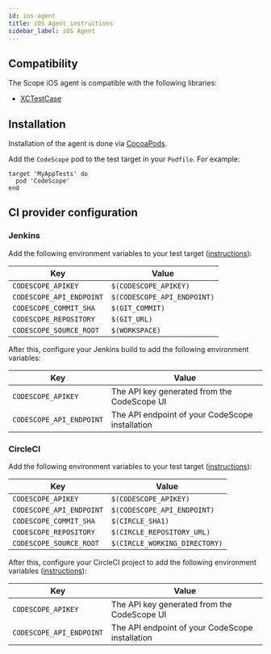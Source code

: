 ```yaml
---
id: ios-agent
title: iOS Agent instructions
sidebar_label: iOS Agent
---
```



## Compatibility

The Scope iOS agent is compatible with the following libraries:

* [XCTestCase](https://developer.apple.com/documentation/xctest/xctestcase)


## Installation

Installation of the agent is done via [CocoaPods](https://cocoapods.org).

Add the `CodeScope` pod to the test target in your `Podfile`. For example:

```
target 'MyAppTests' do
  pod 'CodeScope'
end
```


## CI provider configuration

### Jenkins

Add the following environment variables to your test target ([instructions](https://help.apple.com/xcode/mac/10.1/index.html?localePath=en.lproj#/dev3ec8a1cb4)):

| Key                      | Value                       |
|--------------------------|-----------------------------|
| `CODESCOPE_APIKEY`       | `$(CODESCOPE_APIKEY)`       |
| `CODESCOPE_API_ENDPOINT` | `$(CODESCOPE_API_ENDPOINT)` |
| `CODESCOPE_COMMIT_SHA`   | `$(GIT_COMMIT)`             |
| `CODESCOPE_REPOSITORY`   | `$(GIT_URL)`                |
| `CODESCOPE_SOURCE_ROOT`  | `$(WORKSPACE)`              |

After this, configure your Jenkins build to add the following environment variables:

| Key                      | Value                                           |
|--------------------------|-------------------------------------------------|
| `CODESCOPE_APIKEY`       | The API key generated from the CodeScope UI     |
| `CODESCOPE_API_ENDPOINT` | The API endpoint of your CodeScope installation |



### CircleCI

Add the following environment variables to your test target ([instructions](https://help.apple.com/xcode/mac/10.1/index.html?localePath=en.lproj#/dev3ec8a1cb4)):

| Key                      | Value                         |
|--------------------------|-------------------------------|
| `CODESCOPE_APIKEY`       | `$(CODESCOPE_APIKEY)`         |
| `CODESCOPE_API_ENDPOINT` | `$(CODESCOPE_API_ENDPOINT)`   |
| `CODESCOPE_COMMIT_SHA`   | `$(CIRCLE_SHA1)`              |
| `CODESCOPE_REPOSITORY`   | `$(CIRCLE_REPOSITORY_URL)`    |
| `CODESCOPE_SOURCE_ROOT`  | `$(CIRCLE_WORKING_DIRECTORY)` |

After this, configure your CircleCI project to add the following environment variables ([instructions](https://circleci.com/docs/2.0/env-vars/#setting-an-environment-variable-in-a-project)):

| Key                      | Value                                           |
|--------------------------|-------------------------------------------------|
| `CODESCOPE_APIKEY`       | The API key generated from the CodeScope UI     |
| `CODESCOPE_API_ENDPOINT` | The API endpoint of your CodeScope installation |
